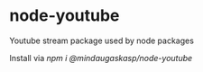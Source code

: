 # node-youtube
Youtube stream package used by node packages

Install via *npm i @mindaugaskasp/node-youtube*
